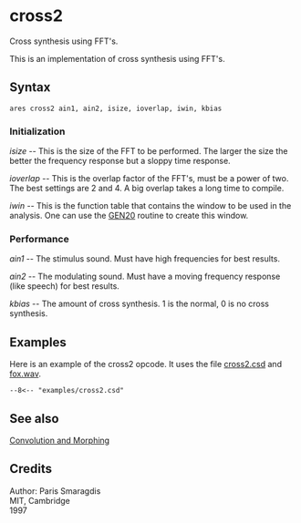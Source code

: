 <!--
id:cross2
category:Signal Modifiers:Convolution and Morphing
-->
# cross2
Cross synthesis using FFT's.

This is an implementation of cross synthesis using FFT's.

## Syntax
``` csound-orc
ares cross2 ain1, ain2, isize, ioverlap, iwin, kbias
```

### Initialization

_isize_ --  This is the size of the FFT to be performed. The larger the size the better the frequency response but a sloppy time response.

_ioverlap_ --  This is the overlap factor of the FFT's, must be a power of two. The best settings are 2 and 4.  A  big overlap takes a long time to compile.

_iwin_ --  This is the function table that contains the window to be used in the analysis. One can use the [GEN20](../../scoregens/gen20) routine to create this window.

### Performance

_ain1_ --  The stimulus sound.  Must have high frequencies for best results.

_ain2_ --  The modulating sound.  Must have a moving frequency response (like speech) for best results.

_kbias_ --  The amount of cross synthesis.  1 is the normal, 0 is no cross synthesis.

## Examples

Here is an example of the cross2 opcode. It uses the file [cross2.csd](../../examples/cross2.csd) and [fox.wav](../../examples/fox.wav).

``` csound-csd title="Example of the cross2 opcode." linenums="1"
--8<-- "examples/cross2.csd"
```

## See also

[Convolution and Morphing](../../sigmod/conmorph)

## Credits

Author: Paris Smaragdis<br>
MIT, Cambridge<br>
1997<br>
